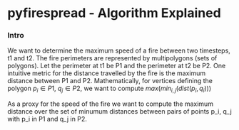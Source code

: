 # pyfirespread - Algorithm Explained
### Intro
We want to determine the maximum speed of a fire between two timesteps, t1 and t2. The fire perimeters are represented by multipolygons (sets of polygons). Let the perimeter at t1 be P1 and the perimeter at t2 be P2. One intuitive metric for the distance travelled by the fire is the maximum distance between P1 and P2. Mathematically, for vertices defining the polygon $p_i \in P1$, $q_j \in P2$, we want to compute $max(min_{i, j}(dist(p_i, q_i)))$


As a proxy for the speed of the fire we want to compute the maximum distance over the set of minumum distances between pairs of points p_i, q_j with p_i in P1 and q_j in P2.